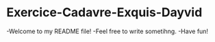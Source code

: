 # Exercice-Cadavre-Exquis-Dayvid

-Welcome to my README file!
-Feel free to write sometihng.
-Have fun!
